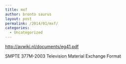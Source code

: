 ```yaml
---
title: mxf
author: bronto saurus
layout: post
permalink: /2014/01/mxf/
categories:
  - Uncategorized
---
```

<http://avwiki.nl/documents/eg41.pdf>

SMPTE 377M-2003 Television Material Exchange Format